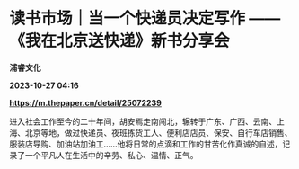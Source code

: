 # 读书市场｜当一个快递员决定写作 ——《我在北京送快递》新书分享会
**浦睿文化**

**2023-10-27 04:16**

**https://m.thepaper.cn/detail/25072239**

进入社会工作至今的二十年间，胡安焉走南闯北，辗转于广东、广西、云南、上海、北京等地，做过快递员、夜班拣货工人、便利店店员、保安、自行车店销售、服装店导购、加油站加油工……他将日常的点滴和工作的甘苦化作真诚的自述，记录了一个平凡人在生活中的辛劳、私心、温情、正气。